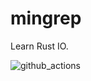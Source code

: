 # mingrep
Learn Rust IO.

![github_actions](https://github.com/sdttttt/mingrep/workflows/Rust/badge.svg)
